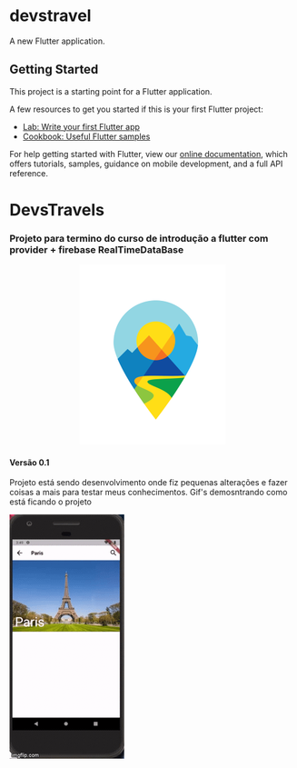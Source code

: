 # devstravel

A new Flutter application.

## Getting Started

This project is a starting point for a Flutter application.

A few resources to get you started if this is your first Flutter project:

- [Lab: Write your first Flutter app](https://flutter.dev/docs/get-started/codelab)
- [Cookbook: Useful Flutter samples](https://flutter.dev/docs/cookbook)

For help getting started with Flutter, view our
[online documentation](https://flutter.dev/docs), which offers tutorials,
samples, guidance on mobile development, and a full API reference.
# DevsTravels

### Projeto para termino do curso de introdução a flutter com provider + firebase RealTimeDataBase
<p align="center">
             <img src="./lib/assets/devstravelMenor.png?raw=true "DevsTravel"">
           </p>

#### Versão 0.1
Projeto está sendo desenvolvimento onde fiz pequenas alterações e fazer coisas a mais para testar meus conhecimentos.
Gif's demosntrando como está ficando o projeto


![](https://github.com/dwenndson/DevsTravels/blob/master/4i1gzu.gif)

<p align="center">
             <https://github.com/dwenndson/DevsTravels/blob/master/4i1gzu.gif>
           </p>